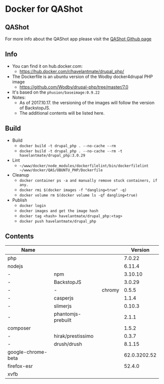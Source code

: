 # Docker for QAShot
## QAShot
For more info about the QAShot app please visit the [QAShot Github page](https://github.com/brainsum/qashot)

## Info
- You can find it on hub.docker.com:
    - https://hub.docker.com/r/havelantmate/drupal_php/
- The Dockerfile is an ubuntu version of the Wodby docker4drupal PHP image
    - https://github.com/Wodby/drupal-php/tree/master/7.0
- It's based on the ```phusion/baseimage:0.9.22```
- Notes:
    - As of 2017.10.17. the versioning of the images will follow the version of BackstopJS.
    - The additional contents will be listed here.

## Build
- Build
    - ```docker build -t drupal_php . --no-cache --rm```
    - ```docker build -t drupal_php . --no-cache --rm -t havelantmate/drupal_php:3.0.29```
- Lint
    - ```~/www/docker/node_modules/dockerfilelint/bin/dockerfilelint ~/www/docker/QAS/UBUNTU_PHP/Dockerfile```
- Cleanup
    - ```docker container ps -a and manually remove stuck containers, if any.```
    - ```docker rmi $(docker images -f "dangling=true" -q)```
    - ```docker volume rm $(docker volume ls -qf dangling=true)```
- Publish
    - ```docker login```
    - ```docker images and get the image hash```
    - ```docker tag <hash> havelantmate/drupal_php:<tag>```
    - ```docker push havelantmate/drupal_php```

## Contents
|Name|||Version|
|---|---|---|---|
|php|||7.0.22|
|nodejs|||6.11.4|
|-|npm||3.10.10|
|-|BackstopJS||3.0.29|
|-|-|chromy|0.5.5|
|-|casperjs||1.1.4|
|-|slimerjs||0.10.3|
|-|phantomjs-prebuilt||2.1.1|
|composer|||1.5.2|
|-|hirak/prestissimo||0.3.7|
|-|drush/drush||8.1.15|
|google-chrome-beta|||62.0.3202.52|
|firefox-esr|||52.4.0|
|xvfb||||
